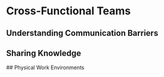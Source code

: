 # Cross-Functional Teams
## Understanding Communication Barriers
<!-- 2.1.2. Understanding communication barriers
Projects can be impacted when organizations underestimate the cost of physical and cultural separation.
The purpose of this LO is to review the costs of physical and cultural distances, and to introduce ways to successfully address the communication barriers these can raise. -->

## Sharing Knowledge
<!-- 2.1.3. Sharing knowledge
When teams ignore tacit vs. documented knowledge, they are not able to make conscious decisions about sharing information.
The purpose of this LO is to discuss options for sharing knowledge with current and future team members. -->

## Physical Work Environments
<!-- 2.1.4. Physical work environments
It is easy to set up work spaces that hinder rather than help the team.
The purpose of this LO is to illustrate concepts of Agile working environments.
To be acceptable, this LO should include examples of work environments that encourage Agile team behaviors. -->


<!-- RE, project manager, coach, architect, coder, designer, tester, sysop
Silos
Handover
Control and oversight
Focus on business aspects
-->